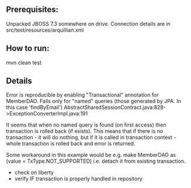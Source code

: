 ## Prerequisites:

Unpacked JBOSS 7.3 somewhere on drive. Connection details are in src/test/resources/arquillian.xml

## How to run:
mvn clean test

## Details
Error is reproducible by enabling "Transactional" annotation for MemberDAO.
Fails only for "named" queries (those generated by JPA. In this case 'findByEmail')
AbstractSharedSessionContract.java:828->ExceptionConverterImpl.java:191

It seems that when no named query is found (on first access) then transaction is rolled back (if exists).
This means that if there is no transaction - it will do nothing, but if it is called in transaction context - whole transaction is rolled back and error is returned.

Some workaround in this example would be e.g. make MemberDAO as (value = TxType.NOT_SUPPORTED) i.e. detach it from existing transaction. 


- check on liberty
- verify IF transaction is properly handled in repository